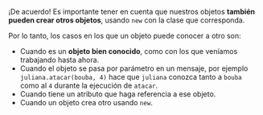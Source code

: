 ¡De acuerdo! Es importante tener en cuenta que nuestros objetos **también pueden crear otros objetos**, usando `new` con la clase que corresponda.

Por lo tanto, los casos en los que un objeto puede conocer a otro son:

* Cuando es un **objeto bien conocido**, como con los que veníamos trabajando hasta ahora.
* Cuando el objeto se pasa por parámetro en un mensaje, por ejemplo `juliana.atacar(bouba, 4)` hace que `juliana` conozca tanto a `bouba` como al `4` durante la ejecución de `atacar`.
* Cuando tiene un atributo que haga referencia a ese objeto.
* Cuando un objeto crea otro usando `new`.
